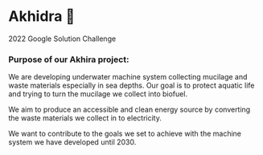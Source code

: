 # Akhidra 🌊 
2022 Google Solution Challenge

### Purpose of our Akhira project:
We are developing underwater machine system collecting mucilage and waste materials especially in sea depths.
Our goal is to protect aquatic life and trying to turn the mucilage we collect into biofuel.

We aim to produce an accessible and clean energy source by converting the waste materials we collect in to electricity.

We want to contribute to the goals we set to achieve with the machine system we have developed until 2030.

